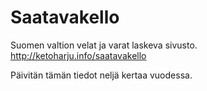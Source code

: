 # Saatavakello
Suomen valtion velat ja varat laskeva sivusto.
http://ketoharju.info/saatavakello

Päivitän tämän tiedot neljä kertaa vuodessa.
